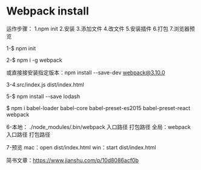 # Webpack install
运作步骤：
1.npm init
2.安装
3.添加文件
4.改文件
5.安装插件
6.打包
7.浏览器预览


1-$ npm init

2-$ npm i -g webpack 

或直接接安装指定版本：npm install --save-dev webpack@3.10.0

3-4.src/index.js   dist/index.html

5-$ npm install --save lodash

$ npm i babel-loader babel-core babel-preset-es2015 babel-preset-react
webpack

6-本地： ./node_modules/.bin/webpack 入口路径 打包路径
全局：webpack 入口路径 打包路径

7-预览
mac：open dist/index.html
win：start dist/index.html


简书文章：https://www.jianshu.com/p/10d8086acf0b